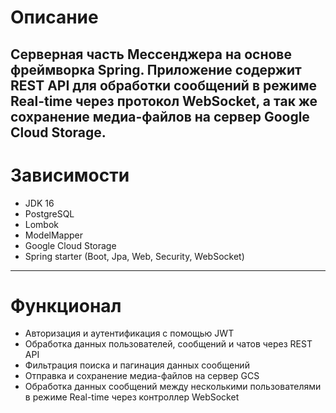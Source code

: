 # Описание
Серверная часть Мессенджера на основе фреймворка Spring. 
Приложение содержит REST API для обработки сообщений в режиме Real-time через протокол WebSocket, а так же сохранение медиа-файлов на сервер Google Cloud Storage.
---
# Зависимости
- JDK 16
- PostgreSQL
- Lombok
- ModelMapper
- Google Cloud Storage
- Spring starter (Boot, Jpa, Web, Security, WebSocket)
---
# Функционал
- Авторизация и аутентификация с помощью JWT
- Обработка данных пользователей, сообщений и чатов через REST API
- Фильтрация поиска и пагинация данных сообщений
- Отправка и сохранение медиа-файлов на сервер GCS
- Обработка данных сообщений между несколькими пользователями в режиме Real-time через контроллер WebSocket
